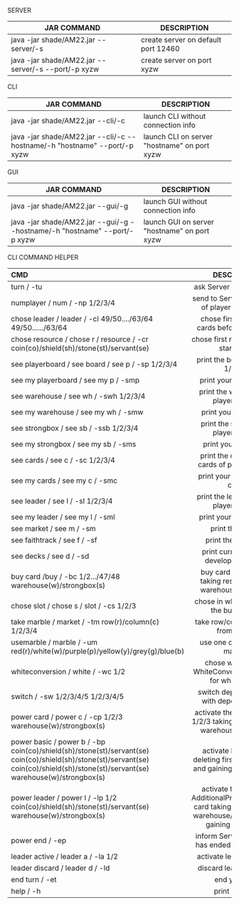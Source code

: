 SERVER

| JAR COMMAND | DESCRIPTION 
| ------- | --- 
| java -jar shade/AM22.jar --server/-s | create server on default port 12460
| java -jar shade/AM22.jar --server/-s --port/-p xyzw | create server on port xyzw


CLI

| JAR COMMAND | DESCRIPTION
| ------- | --- 
| java -jar shade/AM22.jar --cli/-c | launch CLI without connection info
| java -jar shade/AM22.jar --cli/-c --hostname/-h  "hostname" --port/-p xyzw | launch CLI on server "hostname" on port xyzw


GUI

| JAR COMMAND | DESCRIPTION
| ------- | --- 
| java -jar shade/AM22.jar --gui/-g | launch GUI without connection info
| java -jar shade/AM22.jar --gui/-g --hostname/-h  "hostname" --port/-p xyzw | launch GUI on server "hostname" on port xyzw

CLI COMMAND HELPER

| CMD       | DESCRIPTION     
| :------------- | :----------: 
| turn / -tu | ask Server if it's your turn   
| numplayer / num / -np 1/2/3/4   | send to Server the number of player of the game |
| chose leader / leader / -cl 49/50..../63/64 49/50....../63/64 | chose first two leader cards before start game|
| chose resource / chose r / resource / -cr coin(co)/shield(sh)/stone(st)/servant(se)| chose first resource before start game
| see playerboard / see board / see p / -sp 1/2/3/4| print the board of player 1/2/3/4
| see my playerboard / see my p / -smp| print your playerboard
| see warehouse / see wh / -swh 1/2/3/4| print the warehouse of player 1/2/3/4
| see my warehouse / see my wh / -smw| print your warehouse
| see strongbox / see sb / -ssb 1/2/3/4| print the strongbox of player 1/2/3/4
| see my strongbox / see my sb / -sms| print your strongbox
| see cards / see c / -sc 1/2/3/4| print the development cards of player 1/2/3/4
| see my cards / see my c / -smc| print your development cards
| see leader / see l / -sl 1/2/3/4| print the leader cards of player 1/2/3/4
| see my leader / see my l / -sml| print your leader cards
| see market / see m / -sm| print the market
| see faithtrack / see f / -sf| print the faithTrack
| see decks / see d  / -sd| print current buyable development cards
| buy card /buy / -bc 1/2.../47/48 warehouse(w)/strongbox(s)| buy card 1/2.../47/48 taking resources from warehouse/strongbox
| chose slot / chose s / slot / -cs 1/2/3| chose in which slot insert the buying card
| take marble / market / -tm row(r)/column(c) 1/2/3/4| take row/column 1/2/3/4 from market
| usemarble / marble / -um red(r)/white(w)/purple(p)/yellow(y)/grey(g)/blue(b)| use one of the chosen marbles
| whiteconversion / white / -wc 1/2| chose which active WhiteConversionCard use for white marble
| switch / -sw 1/2/3/4/5 1/2/3/4/5| switch depot 1/2/3/4/5 with depot 1/2/3/4/5
| power card / power c / -cp 1/2/3 warehouse(w)/strongbox(s)| activate the power of slot 1/2/3 taking resource from warehouse/strongbox
| power basic / power b / -bp coin(co)/shield(sh)/stone(st)/servant(se) coin(co)/shield(sh)/stone(st)/servant(se)  coin(co)/shield(sh)/stone(st)/servant(se) warehouse(w)/strongbox(s)| activate basic power  deleting first two resource and gaining third resource
| power leader / power l / -lp 1/2 coin(co)/shield(sh)/stone(st)/servant(se) warehouse(w)/strongbox(s)| activate the power of AdditionalProductionPower card taking resource from warehouse/strongbox and gaining 1 resource
| power end / -ep| inform Server that player has ended its production
| leader active / leader a / -la 1/2| activate leader card 1/2
| leader discard / leader d / -ld| discard leader card 1/2
| end turn / -et| end your turn
| help / -h| print help text
